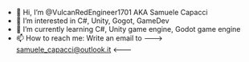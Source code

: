 - 👋 Hi, I’m @VulcanRedEngineer1701 AKA Samuele Capacci
- 👀 I’m interested in C#, Unity, Gogot, GameDev
- 🌱 I’m currently learning C#, Unity game engine, Godot game engine
- 📫 How to reach me:
      Write an email to ---> samuele_capacci@outlook.it <---

<!---
VulcanRedEngineer1701/VulcanRedEngineer1701 is a ✨ special ✨ repository because its `README.md` (this file) appears on your GitHub profile.
You can click the Preview link to take a look at your changes.
--->
